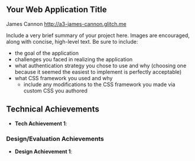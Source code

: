 ## Your Web Application Title

James Cannon http://a3-james-cannon.glitch.me

Include a very brief summary of your project here. Images are encouraged, along with concise, high-level text. Be sure to include:

- the goal of the application
- challenges you faced in realizing the application
- what authentication strategy you chose to use and why (choosing one because it seemed the easiest to implement is perfectly acceptable)
- what CSS framework you used and why
  - include any modifications to the CSS framework you made via custom CSS you authored

## Technical Achievements
- **Tech Achievement 1**: 

### Design/Evaluation Achievements
- **Design Achievement 1**: 
